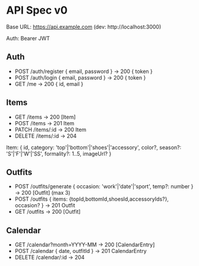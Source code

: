 # API Spec v0

Base URL: https://api.example.com (dev: http://localhost:3000)

Auth: Bearer JWT

## Auth
- POST /auth/register { email, password } -> 200 { token }
- POST /auth/login { email, password } -> 200 { token }
- GET /me -> 200 { id, email }

## Items
- GET /items -> 200 [Item]
- POST /items -> 201 Item
- PATCH /items/:id -> 200 Item
- DELETE /items/:id -> 204

Item: { id, category: 'top'|'bottom'|'shoes'|'accessory', color?, season?: 'S'|'F'|'W'|'SS', formality?: 1..5, imageUrl? }

## Outfits
- POST /outfits/generate { occasion: 'work'|'date'|'sport', temp?: number } -> 200 [Outfit] (max 3)
- POST /outfits { items: {topId,bottomId,shoesId,accessoryIds?}, occasion? } -> 201 Outfit
- GET /outfits -> 200 [Outfit]

## Calendar
- GET /calendar?month=YYYY-MM -> 200 [CalendarEntry]
- POST /calendar { date, outfitId } -> 201 CalendarEntry
- DELETE /calendar/:id -> 204
